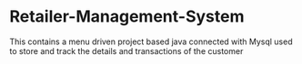 # Retailer-Management-System
This contains a menu driven project based java connected with Mysql used to store and track the details and transactions of the customer
